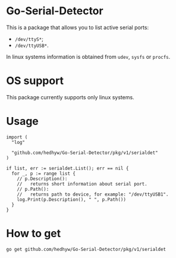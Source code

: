 # Go-Serial-Detector

This is a package that allows you to list active serial ports:
- `/dev/ttyS*`;
- `/dev/ttyUSB*`.

In linux systems information is obtained from `udev`, `sysfs` or `procfs`.

# OS support

This package currently supports only linux systems.

# Usage

```golang
import (
  "log"

  "github.com/hedhyw/Go-Serial-Detector/pkg/v1/serialdet"
)

if list, err := serialdet.List(); err == nil {
  for _, p := range list {
    // p.Description():
    //   returns short information about serial port.
    // p.Path():
    //   returns path to device, for example: "/dev/ttyUSB1".
    log.Print(p.Description(), " ", p.Path())
  }
}

```

# How to get

`go get github.com/hedhyw/Go-Serial-Detector/pkg/v1/serialdet`

